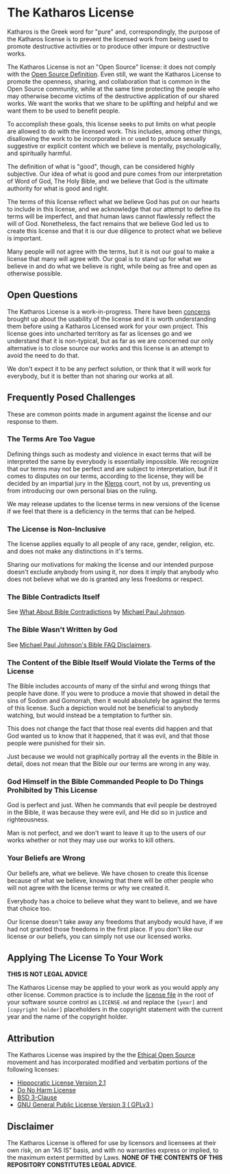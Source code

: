 # The Katharos License

Katharos is the Greek word for "pure" and, correspondingly, the purpose of the Katharos license is to prevent the licensed work from being used to promote destructive activities or to produce other impure or destructive works.

The Katharos License is not an "Open Source" license: it does not comply with the [Open Source Definition][osd]. Even still, we want the Katharos License to promote the openness, sharing, and collaboration that is common in the Open Source community, while at the same time protecting the people who may otherwise become victims of the destructive application of our shared works. We want the works that we share to be uplifting and helpful and we want them to be used to benefit people.

To accomplish these goals, this license seeks to put limits on what people are allowed to do with the licensed work. This includes, among other things, disallowing the work to be incorporated in or used to produce sexually suggestive or explicit content which we believe is mentally, psychologically, and spiritually harmful.

The definition of what is "good", though, can be considered highly subjective. Our idea of what is good and pure comes from our interpretation of Word of God, The Holy Bible, and we believe that God is the ultimate authority for what is good and right.

The terms of this license reflect what we believe God has put on our hearts to include in this license, and we acknowledge that our attempt to define its terms will be imperfect, and that human laws cannot flawlessly reflect the will of God. Nonetheless, the fact remains that we believe God led us to create this license and that it is our due diligence to protect what we believe is important.

Many people will not agree with the terms, but it is not our goal to make a license that many will agree with. Our goal is to stand up for what we believe in and do what we believe is right, while being as free and open as otherwise possible.

[osi]: https://opensource.org/
[osd]: https://opensource.org/docs/osd

## Open Questions

The Katharos License is a work-in-progress. There have been [concerns] brought up about the usability of the license and it is worth understanding them before using a Katharos Licensed work for your own project. This license goes into uncharted territory as far as licenses go and we understand that it is non-typical, but as far as we are concerned our only alternative is to close source our works and this license is an attempt to avoid the need to do that.

We don't expect it to be any perfect solution, or think that it will work for everybody, but it is better than not sharing our works at all.

[concerns]: https://github.com/katharostech/bevy_retro/issues/1

## Frequently Posed Challenges

These are common points made in argument against the license and our response to them.

### The Terms Are Too Vague

Defining things such as modesty and violence in exact terms that will be interpreted the same by everybody is essentially impossible. We recognize that our terms may not be perfect and are subject to interpretation, but if it comes to disputes on our terms, according to the license, they will be decided by an impartial jury in the [Kleros] court, not by us, preventing us from introducing our own personal bias on the ruling.

We may release updates to the license terms in new versions of the license if we feel that there is a deficiency in the terms that can be helped.

[Kleros]: https://kleros.io/

### The License is Non-Inclusive

The license applies equally to all people of any race, gender, religion, etc. and does not make any distinctions in it's terms.

Sharing our motivations for making the license and our intended purpose doesn't exclude anybody from using it, nor does it imply that anybody who does not believe what we do is granted any less freedoms or respect.

### The Bible Contradicts Itself

See [What About Bible Contradictions][contradictions] by [Michael Paul Johnson][mpj].

### The Bible Wasn't Written by God

See [Michael Paul Johnson's Bible FAQ Disclaimers][disclaimers].

[disclaimers]: https://ebible.org/bible/biblefaq.htm#Disclaimers
[contradictions]: https://ebible.org/bible/biblefaq.htm#contradictions
[mpj]: http://kahunapule.org/

### The Content of the Bible Itself Would Violate the Terms of the License

The Bible includes accounts of many of the sinful and wrong things that people have done. If you were to produce a movie that showed in detail the sins of Sodom and Gomorrah, then it would absolutely be against the terms of this license. Such a depiction would not be beneficial to anybody watching, but would instead be a temptation to further sin.

This does not change the fact that those real events did happen and that God wanted us to know that it happened, that it was evil, and that those people were punished for their sin.

Just because we would not graphically portray all the events in the Bible in detail, does not mean that the Bible our our terms are wrong in any way.

### God Himself in the Bible Commanded People to Do Things Prohibited by This License

God is perfect and just. When he commands that evil people be destroyed in the Bible, it was because they were evil, and He did so in justice and righteousness.

Man is not perfect, and we don't want to leave it up to the users of our works whether or not they may use our works to kill others.

### Your Beliefs are Wrong

Our beliefs are, what we believe. We have chosen to create this license because of what we believe, knowing that there will be other people who will not agree with the license terms or why we created it.

Everybody has a choice to believe what they want to believe, and we have that choice too.

Our license doesn't take away any freedoms that anybody would have, if we had not granted those freedoms in the first place. If you don't like our license or our beliefs, you can simply not use our licensed works.

## Applying The License To Your Work

**THIS IS NOT LEGAL ADVICE**

The Katharos License may be applied to your work as you would apply any other license. Common practice is to include the [license file](./LICENSE.md) in the root of your software source control as `LICENSE.md` and replace the `[year]` and `[copyright holder]` placeholders in the copyright statement with the current year and the name of the copyright holder.

## Attribution

The Katharos License was inspired by the the [Ethical Open Source][eos] movement and has incorporated modified and verbatim portions of the following licenses:

- [Hippocratic License Version 2.1](https://firstdonoharm.dev/version/2/1/license.html)
- [Do No Harm License](https://github.com/raisely/NoHarm)
- [BSD 3-Clause](https://spdx.org/licenses/BSD-3-Clause.html)
- [GNU General Public License Version 3 ( GPLv3 )](http://www.gnu.org/licenses/gpl-3.0.html)

[eos]: https://ethicalsource.dev/

## Disclaimer

The Katharos License is offered for use by licensors and licensees at their own risk, on an “AS IS” basis, and with no warranties express or implied, to the maximum extent permitted by Laws. **NONE OF THE CONTENTS OF THIS REPOSITORY CONSTITUTES LEGAL ADVICE**.
